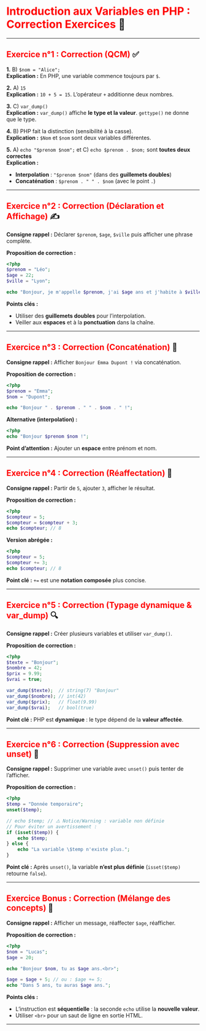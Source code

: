 # <span style="color:red;">Introduction aux Variables en PHP : Correction Exercices</span> 📘

---

## <span style="color:red;">Exercice n°1 : Correction (QCM)</span> ✅
**1.** B) `$nom = "Alice";`  
**Explication :** En PHP, une variable commence toujours par `$`.

**2.** A) `15`  
**Explication :** `10 + 5 = 15`. L’opérateur `+` additionne deux nombres.

**3.** C) `var_dump()`  
**Explication :** `var_dump()` affiche **le type et la valeur**. `gettype()` ne donne que le type.

**4.** B) PHP fait la distinction (sensibilité à la casse).  
**Explication :** `$Nom` et `$nom` sont deux variables différentes.

**5.** A) `echo "$prenom $nom";` et C) `echo $prenom . $nom;` sont **toutes deux correctes**  
**Explication :**  
- **Interpolation** : `"$prenom $nom"` (dans des **guillemets doubles**)  
- **Concaténation** : `$prenom . " " . $nom` (avec le point `.`)

---

## <span style="color:red;">Exercice n°2 : Correction (Déclaration et Affichage)</span> ✍️
**Consigne rappel :** Déclarer `$prenom`, `$age`, `$ville` puis afficher une phrase complète.

**Proposition de correction :**
```php
<?php
$prenom = "Léo";
$age = 22;
$ville = "Lyon";

echo "Bonjour, je m'appelle $prenom, j'ai $age ans et j'habite à $ville.";
```

**Points clés :**
- Utiliser des **guillemets doubles** pour l’interpolation.
- Veiller aux **espaces** et à la **ponctuation** dans la chaîne.

---

## <span style="color:red;">Exercice n°3 : Correction (Concaténation)</span> 🔗
**Consigne rappel :** Afficher `Bonjour Emma Dupont !` via concaténation.

**Proposition de correction :**
```php
<?php
$prenom = "Emma";
$nom = "Dupont";

echo "Bonjour " . $prenom . " " . $nom . " !";
```

**Alternative (interpolation) :**
```php
<?php
echo "Bonjour $prenom $nom !";
```

**Point d’attention :** Ajouter un **espace** entre prénom et nom.

---

## <span style="color:red;">Exercice n°4 : Correction (Réaffectation)</span> 🔄
**Consigne rappel :** Partir de `5`, ajouter `3`, afficher le résultat.

**Proposition de correction :**
```php
<?php
$compteur = 5;
$compteur = $compteur + 3;
echo $compteur; // 8
```

**Version abrégée :**
```php
<?php
$compteur = 5;
$compteur += 3;
echo $compteur; // 8
```

**Point clé :** `+=` est une **notation composée** plus concise.

---

## <span style="color:red;">Exercice n°5 : Correction (Typage dynamique & var_dump)</span> 🔍
**Consigne rappel :** Créer plusieurs variables et utiliser `var_dump()`.

**Proposition de correction :**
```php
<?php
$texte = "Bonjour";
$nombre = 42;
$prix = 9.99;
$vrai = true;

var_dump($texte);  // string(7) "Bonjour"
var_dump($nombre); // int(42)
var_dump($prix);   // float(9.99)
var_dump($vrai);   // bool(true)
```

**Point clé :** PHP est **dynamique** : le type dépend de la **valeur affectée**.

---

## <span style="color:red;">Exercice n°6 : Correction (Suppression avec unset)</span> 🧹
**Consigne rappel :** Supprimer une variable avec `unset()` puis tenter de l’afficher.

**Proposition de correction :**
```php
<?php
$temp = "Donnée temporaire";
unset($temp);

// echo $temp; // ⚠️ Notice/Warning : variable non définie
// Pour éviter un avertissement :
if (isset($temp)) {
    echo $temp;
} else {
    echo "La variable \$temp n'existe plus.";
}
```

**Point clé :** Après `unset()`, la variable **n’est plus définie** (`isset($temp)` retourne `false`).

---

## <span style="color:red;">Exercice Bonus : Correction (Mélange des concepts)</span> 🧠
**Consigne rappel :** Afficher un message, réaffecter `$age`, réafficher.

**Proposition de correction :**
```php
<?php
$nom = "Lucas";
$age = 20;

echo "Bonjour $nom, tu as $age ans.<br>";

$age = $age + 5; // ou : $age += 5;
echo "Dans 5 ans, tu auras $age ans.";
```

**Points clés :**
- L’instruction est **séquentielle** : la seconde `echo` utilise la **nouvelle valeur**.
- Utiliser `<br>` pour un saut de ligne en sortie HTML.

---
